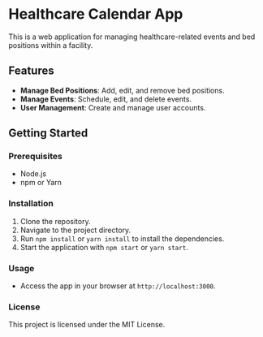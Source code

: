 # Healthcare Calendar App

This is a web application for managing healthcare-related events and bed positions within a facility.

## Features
- **Manage Bed Positions**: Add, edit, and remove bed positions.
- **Manage Events**: Schedule, edit, and delete events.
- **User Management**: Create and manage user accounts.

## Getting Started

### Prerequisites
- Node.js
- npm or Yarn

### Installation
1. Clone the repository.
2. Navigate to the project directory.
3. Run `npm install` or `yarn install` to install the dependencies.
4. Start the application with `npm start` or `yarn start`.

### Usage
- Access the app in your browser at `http://localhost:3000`.

### License
This project is licensed under the MIT License.
